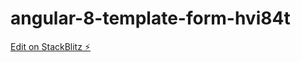# angular-8-template-form-hvi84t

[Edit on StackBlitz ⚡️](https://stackblitz.com/edit/angular-8-template-form-hvi84t)
